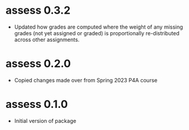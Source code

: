 # assess 0.3.2

- Updated how grades are computed where the weight of any missing grades (not yet assigned or graded) is proportionally re-distributed across other assignments.

# assess 0.2.0

- Copied changes made over from Spring 2023 P4A course

# assess 0.1.0

- Initial version of package
